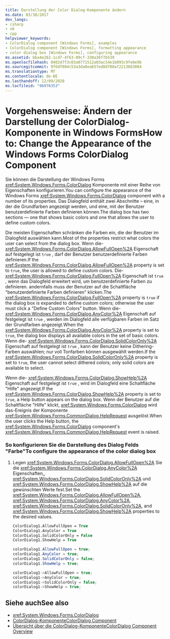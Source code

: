 ```yaml
---
title: Darstellung der Color Dialog-Komponente ändern
ms.date: 03/30/2017
dev_langs:
- csharp
- vb
- cpp
helpviewer_keywords:
- ColorDialog component [Windows Forms], examples
- ColorDialog component [Windows Forms], formatting appearance
- color dialog box [Windows Forms], configuring appearance
ms.assetid: bba4e262-1cd7-4f63-89cf-330a36f7b539
ms.openlocfilehash: 0402d7f3c03a0771512a03ac54e1b093c9fe6e9b
ms.sourcegitcommit: 9f6df084c53a3da0ea657ed0d708a72213683084
ms.translationtype: MT
ms.contentlocale: de-DE
ms.lasthandoff: 12/09/2020
ms.locfileid: "96976353"
---
```

# <a name="how-to-change-the-appearance-of-the-windows-forms-colordialog-component"></a><span data-ttu-id="3b1a7-102">Vorgehensweise: Ändern der Darstellung der ColorDialog-Komponente in Windows Forms</span><span class="sxs-lookup"><span data-stu-id="3b1a7-102">How to: Change the Appearance of the Windows Forms ColorDialog Component</span></span>
<span data-ttu-id="3b1a7-103">Sie können die Darstellung der Windows Forms <xref:System.Windows.Forms.ColorDialog> Komponente mit einer Reihe von Eigenschaften konfigurieren.</span><span class="sxs-lookup"><span data-stu-id="3b1a7-103">You can configure the appearance of the Windows Forms <xref:System.Windows.Forms.ColorDialog> component with a number of its properties.</span></span> <span data-ttu-id="3b1a7-104">Das Dialogfeld enthält zwei Abschnitte – eine, in der die Grundfarben angezeigt werden, und eine, mit der Benutzer benutzerdefinierte Farben definieren können.</span><span class="sxs-lookup"><span data-stu-id="3b1a7-104">The dialog box has two sections — one that shows basic colors and one that allows the user to define custom colors.</span></span>  
  
 <span data-ttu-id="3b1a7-105">Die meisten Eigenschaften schränken die Farben ein, die der Benutzer im Dialogfeld auswählen kann.</span><span class="sxs-lookup"><span data-stu-id="3b1a7-105">Most of the properties restrict what colors the user can select from the dialog box.</span></span> <span data-ttu-id="3b1a7-106">Wenn die- <xref:System.Windows.Forms.ColorDialog.AllowFullOpen%2A> Eigenschaft auf festgelegt ist `true` , darf der Benutzer benutzerdefinierte Farben definieren.</span><span class="sxs-lookup"><span data-stu-id="3b1a7-106">If the <xref:System.Windows.Forms.ColorDialog.AllowFullOpen%2A> property is set to `true`, the user is allowed to define custom colors.</span></span> <span data-ttu-id="3b1a7-107">Die- <xref:System.Windows.Forms.ColorDialog.FullOpen%2A> Eigenschaft ist `true` , wenn das Dialogfeld erweitert wird, um benutzerdefinierte Farben zu definieren. andernfalls muss der Benutzer auf die Schaltfläche "benutzerdefinierte Farben definieren" klicken.</span><span class="sxs-lookup"><span data-stu-id="3b1a7-107">The <xref:System.Windows.Forms.ColorDialog.FullOpen%2A> property is `true` if the dialog box is expanded to define custom colors; otherwise the user must click a "Define Custom Colors" button.</span></span> <span data-ttu-id="3b1a7-108">Wenn die- <xref:System.Windows.Forms.ColorDialog.AnyColor%2A> Eigenschaft auf festgelegt ist `true` , werden im Dialogfeld alle verfügbaren Farben im Satz der Grundfarben angezeigt.</span><span class="sxs-lookup"><span data-stu-id="3b1a7-108">When the <xref:System.Windows.Forms.ColorDialog.AnyColor%2A> property is set to `true`, the dialog box displays all available colors in the set of basic colors.</span></span> <span data-ttu-id="3b1a7-109">Wenn die- <xref:System.Windows.Forms.ColorDialog.SolidColorOnly%2A> Eigenschaft auf festgelegt ist `true` , kann der Benutzer keine Dithering-Farben auswählen; nur voll Tonfarben können ausgewählt werden.</span><span class="sxs-lookup"><span data-stu-id="3b1a7-109">If the <xref:System.Windows.Forms.ColorDialog.SolidColorOnly%2A> property is set to `true`, the user cannot select dithered colors; only solid colors are available to select.</span></span>  
  
 <span data-ttu-id="3b1a7-110">Wenn die- <xref:System.Windows.Forms.ColorDialog.ShowHelp%2A> Eigenschaft auf festgelegt ist `true` , wird im Dialogfeld eine Schaltfläche "Hilfe" angezeigt.</span><span class="sxs-lookup"><span data-stu-id="3b1a7-110">If the <xref:System.Windows.Forms.ColorDialog.ShowHelp%2A> property is set to `true`, a Help button appears on the dialog box.</span></span> <span data-ttu-id="3b1a7-111">Wenn der Benutzer auf die Schaltfläche "Hilfe" klickt, <xref:System.Windows.Forms.ColorDialog> wird das-Ereignis der Komponente <xref:System.Windows.Forms.CommonDialog.HelpRequest> ausgelöst.</span><span class="sxs-lookup"><span data-stu-id="3b1a7-111">When the user clicks the Help button, the <xref:System.Windows.Forms.ColorDialog> component's <xref:System.Windows.Forms.CommonDialog.HelpRequest> event is raised.</span></span>  
  
### <a name="to-configure-the-appearance-of-the-color-dialog-box"></a><span data-ttu-id="3b1a7-112">So konfigurieren Sie die Darstellung des Dialog Felds "Farbe"</span><span class="sxs-lookup"><span data-stu-id="3b1a7-112">To configure the appearance of the color dialog box</span></span>  
  
1. <span data-ttu-id="3b1a7-113">Legen <xref:System.Windows.Forms.ColorDialog.AllowFullOpen%2A> Sie die <xref:System.Windows.Forms.ColorDialog.AnyColor%2A> Eigenschaften,, <xref:System.Windows.Forms.ColorDialog.SolidColorOnly%2A> und <xref:System.Windows.Forms.ColorDialog.ShowHelp%2A> auf die gewünschten Werte fest.</span><span class="sxs-lookup"><span data-stu-id="3b1a7-113">Set the <xref:System.Windows.Forms.ColorDialog.AllowFullOpen%2A>, <xref:System.Windows.Forms.ColorDialog.AnyColor%2A>, <xref:System.Windows.Forms.ColorDialog.SolidColorOnly%2A>, and <xref:System.Windows.Forms.ColorDialog.ShowHelp%2A> properties to the desired values.</span></span>  
  
    ```vb  
    ColorDialog1.AllowFullOpen = True  
    ColorDialog1.AnyColor = True  
    ColorDialog1.SolidColorOnly = False  
    ColorDialog1.ShowHelp = True  
    ```  
  
    ```csharp  
    colorDialog1.AllowFullOpen = true;  
    colorDialog1.AnyColor = true;  
    colorDialog1.SolidColorOnly = false;  
    colorDialog1.ShowHelp = true;  
    ```  
  
    ```cpp  
    colorDialog1->AllowFullOpen = true;  
    colorDialog1->AnyColor = true;  
    colorDialog1->SolidColorOnly = false;  
    colorDialog1->ShowHelp = true;  
    ```  
  
## <a name="see-also"></a><span data-ttu-id="3b1a7-114">Siehe auch</span><span class="sxs-lookup"><span data-stu-id="3b1a7-114">See also</span></span>

- <xref:System.Windows.Forms.ColorDialog>
- [<span data-ttu-id="3b1a7-115">ColorDialog-Komponente</span><span class="sxs-lookup"><span data-stu-id="3b1a7-115">ColorDialog Component</span></span>](colordialog-component-windows-forms.md)
- [<span data-ttu-id="3b1a7-116">Übersicht über die ColorDialog-Komponente</span><span class="sxs-lookup"><span data-stu-id="3b1a7-116">ColorDialog Component Overview</span></span>](colordialog-component-overview-windows-forms.md)
